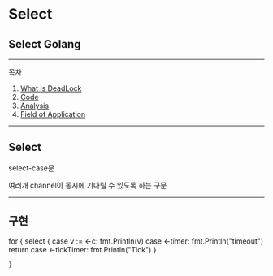# Select
## Select Golang
___
목차
1. [What is DeadLock](#Select란?)
2. [Code](#구현)
3. [Analysis](#코드-분석)
4. [Field of Application](#활용-분야)

______
## Select
select-case문

여러개 channel이 동시에 기다릴 수 있도록 하는 구문


_____
## 구현

for {
		select {
		case v := <-c:
			fmt.Println(v)
		case <-timer:
			fmt.Println("timeout")
			return
		case <-tickTimer:
			fmt.Println("Tick")
		}

	}